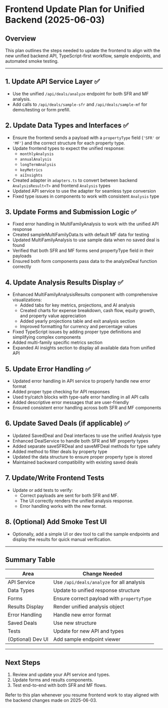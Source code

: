 # Frontend Update Plan for Unified Backend (2025-06-03)

## Overview
This plan outlines the steps needed to update the frontend to align with the new unified backend API, TypeScript-first workflow, sample endpoints, and automated smoke testing.

---

## 1. Update API Service Layer ✅
- Use the unified `/api/deals/analyze` endpoint for both SFR and MF analysis.
- Add calls to `/api/deals/sample-sfr` and `/api/deals/sample-mf` for demo/testing or form prefill.

## 2. Update Data Types and Interfaces ✅
- Ensure the frontend sends a payload with a `propertyType` field (`'SFR'` or `'MF'`) and the correct structure for each property type.
- Update frontend types to expect the unified response:
  - `monthlyAnalysis`
  - `annualAnalysis`
  - `longTermAnalysis`
  - `keyMetrics`
  - `aiInsights`
- Created adapter in `adapters.ts` to convert between backend `AnalysisResult<T>` and frontend `Analysis` types
- Updated API service to use the adapter for seamless type conversion
- Fixed type issues in components to work with consistent `Analysis` type

## 3. Update Forms and Submission Logic ✅
- Fixed error handling in MultiFamilyAnalysis to work with the unified API response
- Created sampleMultiFamilyData.ts with default MF data for testing
- Updated MultiFamilyAnalysis to use sample data when no saved deal is found
- Verified that both SFR and MF forms send propertyType field in their payloads
- Ensured both form components pass data to the analyzeDeal function correctly

## 4. Update Analysis Results Display ✅
- Enhanced MultiFamilyAnalysisResults component with comprehensive visualizations:
  - Added tabs for key metrics, projections, and AI analysis
  - Created charts for expense breakdown, cash flow, equity growth, and property value appreciation
  - Added yearly projections table and exit analysis section
  - Improved formatting for currency and percentage values
- Fixed TypeScript issues by adding proper type definitions and simplifying complex components
- Added multi-family specific metrics section
- Expanded AI insights section to display all available data from unified API

## 5. Update Error Handling ✅
- Updated error handling in API service to properly handle new error format
- Added proper type checking for API responses
- Used try/catch blocks with type-safe error handling in all API calls
- Added descriptive error messages that are user-friendly
- Ensured consistent error handling across both SFR and MF components

## 6. Update Saved Deals (if applicable) ✅
- Updated SavedDeal and Deal interfaces to use the unified Analysis type
- Enhanced DealService to handle both SFR and MF property types
- Added separate saveSFRDeal and saveMFDeal methods for type safety
- Added method to filter deals by property type
- Updated the data structure to ensure proper property type is stored
- Maintained backward compatibility with existing saved deals

## 7. Update/Write Frontend Tests
- Update or add tests to verify:
  - Correct payloads are sent for both SFR and MF.
  - The UI correctly renders the unified analysis response.
  - Error handling works with the new format.

## 8. (Optional) Add Smoke Test UI
- Optionally, add a simple UI or dev tool to call the sample endpoints and display the results for quick manual verification.

---

## Summary Table

| Area                | Change Needed                                      |
|---------------------|----------------------------------------------------|
| API Service         | Use `/api/deals/analyze` for all analysis          |
| Data Types          | Update to unified response structure               |
| Forms               | Ensure correct payload with `propertyType`         |
| Results Display     | Render unified analysis object                     |
| Error Handling      | Handle new error format                            |
| Saved Deals         | Use new structure                                  |
| Tests               | Update for new API and types                       |
| (Optional) Dev UI   | Add sample endpoint viewer                         |

---

## Next Steps
1. Review and update your API service and types.
2. Update forms and results components.
3. Test end-to-end with both SFR and MF flows.

Refer to this plan whenever you resume frontend work to stay aligned with the backend changes made on 2025-06-03. 